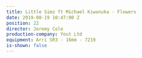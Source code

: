```yaml
---
title: Little Simz ft Michael Kiwanuka - Flowers
date: 2019-08-19 10:47:00 Z
position: 22
director: Jeremy Cole
production-company: Yout Ltd
equipment: Arri SR3 - 16mm - 7219
is-shown: false
---
```


